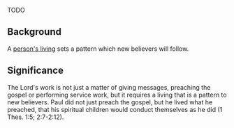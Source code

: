 TODO

## Background

A [person's living](../person_living) sets a pattern which new believers will follow. 

## Significance

The Lord's work is not just a matter of giving messages, preaching the gospel or performing service work, but it requires a living that is a pattern to new believers. Paul did not just preach the gospel, but he lived what he preached, that his spiritual children would conduct themselves as he did (1 Thes. 1:5; 2:7-2:12). 